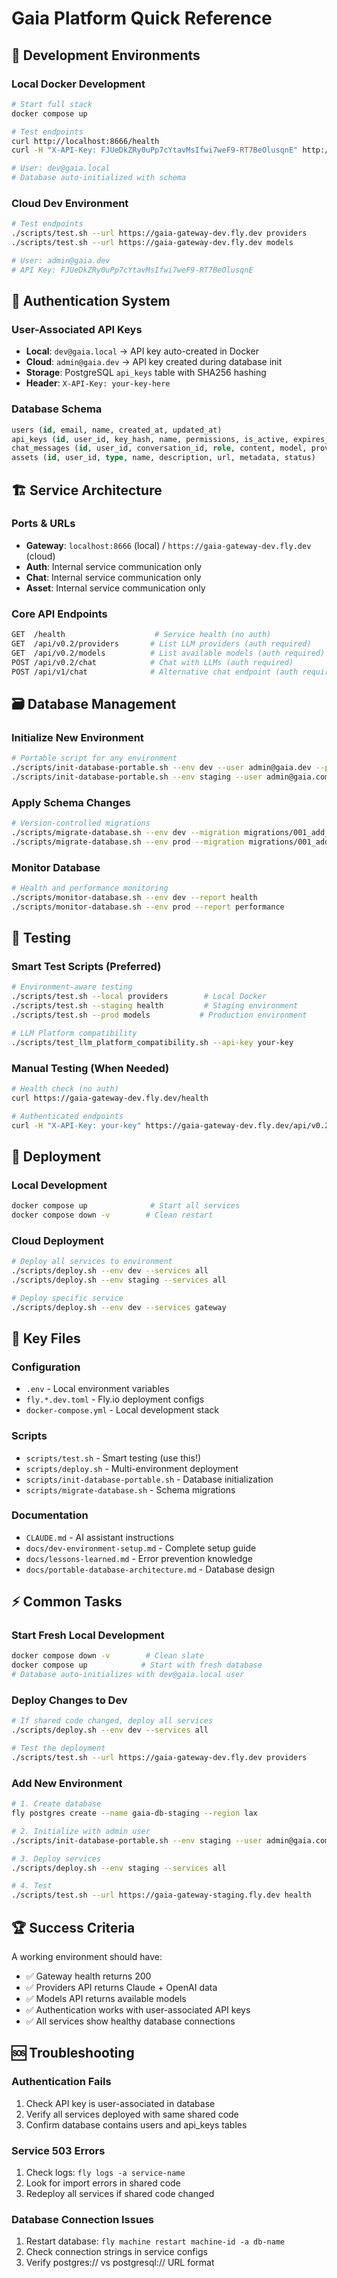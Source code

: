# Gaia Platform Quick Reference

## 🚀 Development Environments

### Local Docker Development
```bash
# Start full stack
docker compose up

# Test endpoints
curl http://localhost:8666/health
curl -H "X-API-Key: FJUeDkZRy0uPp7cYtavMsIfwi7weF9-RT7BeOlusqnE" http://localhost:8666/api/v0.2/providers

# User: dev@gaia.local
# Database auto-initialized with schema
```

### Cloud Dev Environment
```bash
# Test endpoints
./scripts/test.sh --url https://gaia-gateway-dev.fly.dev providers
./scripts/test.sh --url https://gaia-gateway-dev.fly.dev models

# User: admin@gaia.dev
# API Key: FJUeDkZRy0uPp7cYtavMsIfwi7weF9-RT7BeOlusqnE
```

## 🔑 Authentication System

### User-Associated API Keys
- **Local**: `dev@gaia.local` → API key auto-created in Docker
- **Cloud**: `admin@gaia.dev` → API key created during database init
- **Storage**: PostgreSQL `api_keys` table with SHA256 hashing
- **Header**: `X-API-Key: your-key-here`

### Database Schema
```sql
users (id, email, name, created_at, updated_at)
api_keys (id, user_id, key_hash, name, permissions, is_active, expires_at)
chat_messages (id, user_id, conversation_id, role, content, model, provider)
assets (id, user_id, type, name, description, url, metadata, status)
```

## 🏗️ Service Architecture

### Ports & URLs
- **Gateway**: `localhost:8666` (local) / `https://gaia-gateway-dev.fly.dev` (cloud)
- **Auth**: Internal service communication only
- **Chat**: Internal service communication only  
- **Asset**: Internal service communication only

### Core API Endpoints
```bash
GET  /health                    # Service health (no auth)
GET  /api/v0.2/providers       # List LLM providers (auth required)
GET  /api/v0.2/models          # List available models (auth required)
POST /api/v0.2/chat            # Chat with LLMs (auth required)
POST /api/v1/chat              # Alternative chat endpoint (auth required)
```

## 🗃️ Database Management

### Initialize New Environment
```bash
# Portable script for any environment
./scripts/init-database-portable.sh --env dev --user admin@gaia.dev --provider fly
./scripts/init-database-portable.sh --env staging --user admin@gaia.com --provider aws
```

### Apply Schema Changes
```bash
# Version-controlled migrations
./scripts/migrate-database.sh --env dev --migration migrations/001_add_feature.sql
./scripts/migrate-database.sh --env prod --migration migrations/001_add_feature.sql --dry-run
```

### Monitor Database
```bash
# Health and performance monitoring
./scripts/monitor-database.sh --env dev --report health
./scripts/monitor-database.sh --env prod --report performance
```

## 🧪 Testing

### Smart Test Scripts (Preferred)
```bash
# Environment-aware testing
./scripts/test.sh --local providers        # Local Docker
./scripts/test.sh --staging health         # Staging environment  
./scripts/test.sh --prod models           # Production environment

# LLM Platform compatibility
./scripts/test_llm_platform_compatibility.sh --api-key your-key
```

### Manual Testing (When Needed)
```bash
# Health check (no auth)
curl https://gaia-gateway-dev.fly.dev/health

# Authenticated endpoints
curl -H "X-API-Key: your-key" https://gaia-gateway-dev.fly.dev/api/v0.2/providers
```

## 🚁 Deployment

### Local Development
```bash
docker compose up              # Start all services
docker compose down -v        # Clean restart
```

### Cloud Deployment
```bash
# Deploy all services to environment
./scripts/deploy.sh --env dev --services all
./scripts/deploy.sh --env staging --services all

# Deploy specific service
./scripts/deploy.sh --env dev --services gateway
```

## 📁 Key Files

### Configuration
- `.env` - Local environment variables
- `fly.*.dev.toml` - Fly.io deployment configs
- `docker-compose.yml` - Local development stack

### Scripts
- `scripts/test.sh` - Smart testing (use this!)
- `scripts/deploy.sh` - Multi-environment deployment
- `scripts/init-database-portable.sh` - Database initialization
- `scripts/migrate-database.sh` - Schema migrations

### Documentation  
- `CLAUDE.md` - AI assistant instructions
- `docs/dev-environment-setup.md` - Complete setup guide
- `docs/lessons-learned.md` - Error prevention knowledge
- `docs/portable-database-architecture.md` - Database design

## ⚡ Common Tasks

### Start Fresh Local Development
```bash
docker compose down -v        # Clean slate
docker compose up            # Start with fresh database
# Database auto-initializes with dev@gaia.local user
```

### Deploy Changes to Dev
```bash
# If shared code changed, deploy all services
./scripts/deploy.sh --env dev --services all

# Test the deployment
./scripts/test.sh --url https://gaia-gateway-dev.fly.dev providers
```

### Add New Environment
```bash
# 1. Create database
fly postgres create --name gaia-db-staging --region lax

# 2. Initialize with admin user
./scripts/init-database-portable.sh --env staging --user admin@gaia.com

# 3. Deploy services
./scripts/deploy.sh --env staging --services all

# 4. Test
./scripts/test.sh --url https://gaia-gateway-staging.fly.dev health
```

## 🏆 Success Criteria

A working environment should have:
- ✅ Gateway health returns 200
- ✅ Providers API returns Claude + OpenAI data
- ✅ Models API returns available models
- ✅ Authentication works with user-associated API keys
- ✅ All services show healthy database connections

## 🆘 Troubleshooting

### Authentication Fails
1. Check API key is user-associated in database
2. Verify all services deployed with same shared code
3. Confirm database contains users and api_keys tables

### Service 503 Errors
1. Check logs: `fly logs -a service-name`
2. Look for import errors in shared code
3. Redeploy all services if shared code changed

### Database Connection Issues
1. Restart database: `fly machine restart machine-id -a db-name`
2. Check connection strings in service configs
3. Verify postgres:// vs postgresql:// URL format